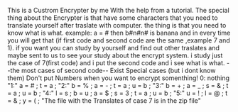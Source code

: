 This is a Custrom Encrypter by me
With the help from a tutorial.
The special thing about the Encrypter is that have some characters that you need to translate yourself after traslate with computer.
the thing is that you need to know what is what.
example: 
a = #
then b#n#n# is banana
and in every time you will get that (if first code and second code are the same ,example 7 and 1).
if you want you can study by yourself and find out other traslates and maybe sent to us to see your study about the encrypt system.
i study just the case of 7(first code) and i put the second code and i see what is what.
--the most cases of second code--
Exist Special cases (but i dont know them)
Don't put Numbers when you want to encrypt somenthing!
0:
nothing
"1:"
a = # ;
t = a ;
"2:"
b = % ;
a = - ;
t = a ;
u = b ;
"3:"
b = + ;
a = _ ;
s = & ;
t = a ;
u = b ;
"4:"
l = s ;
b = u ;
a = $ ;
s = 3 ;
t = a ;
u = b ;
"5:"
u = ! ;
l = @ ;
t = & ;
y = ( ;
"The file with the Translates of case 7 is in the zip file"
